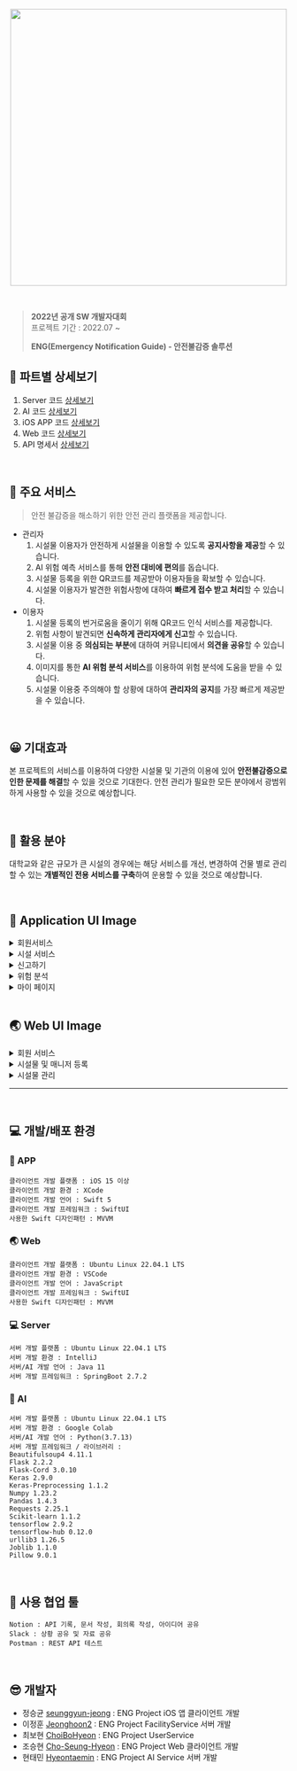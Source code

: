 <p align=center>
    <img src=https://user-images.githubusercontent.com/77708819/190382785-88327aa2-38c7-47cd-a645-157d5cebd6dc.png width=500 height=500>
</p>

<br>

> **2022년 공개 SW 개발자대회** <br>
> 프로젝트 기간 : 2022.07 ~
>
> **ENG(Emergency Notification Guide) - 안전불감증 솔루션**

## 🔎 파트별 상세보기
1. Server 코드 [상세보기](https://github.com/2022OSS-Dev-Competition-ENG-Project/ENG-SERVER)
2. AI 코드 [상세보기](https://github.com/2022OSS-Dev-Competition-ENG-Project/ENG_AI)
3. iOS APP 코드 [상세보기](https://github.com/2022OSS-Dev-Competition-ENG-Project/ENG-iOS-APP)
4. Web 코드 [상세보기](https://github.com/2022OSS-Dev-Competition-ENG-Project/ENG_Web)
5. API 명세서 [상세보기](https://github.com/2022OSS-Dev-Competition-ENG-Project/ENG-SERVER/tree/main/API-Document)

<br>

## 🥕 주요 서비스
> 안전 불감증을 해소하기 위한 안전 관리 플랫폼을 제공합니다.
- 관리자
    1. 시설물 이용자가 안전하게 시설물을 이용할 수 있도록 **공지사항을 제공**할 수 있습니다.
    2. AI 위험 예측 서비스를 통해 **안전 대비에 편의**를 돕습니다.
    3. 시설물 등록을 위한 QR코드를 제공받아 이용자들을 확보할 수 있습니다. 
    4. 시설물 이용자가 발견한 위험사항에 대하여 **빠르게 접수 받고 처리**할 수 있습니다.
- 이용자
    1. 시설물 등록의 번거로움을 줄이기 위해 QR코드 인식 서비스를 제공합니다.
    2. 위험 사항이 발견되면 **신속하게 관리자에게 신고**할 수 있습니다.
    3. 시설물 이용 중 **의심되는 부분**에 대하여 커뮤니티에서 **의견을 공유**할 수 있습니다.
    4. 이미지를 통한 **AI 위험 분석 서비스**를 이용하여 위험 분석에 도움을 받을 수 있습니다.
    5. 시설물 이용중 주의해야 할 상황에 대하여 **관리자의 공지**를 가장 빠르게 제공받을 수 있습니다.

<br> 


## 😀 기대효과
본 프로젝트의 서비스를 이용하여 다양한 시설물 및 기관의 이용에 있어 **안전불감증으로 인한 문제를 해결**할 수 있을 것으로 기대한다. 안전 관리가 필요한 모든 분야에서 광범위하게 사용할 수 있을 것으로 예상합니다.

<br>

## 🏢 활용 분야
대학교와 같은 규모가 큰 시설의 경우에는 해당 서비스를 개선, 변경하여 건물 별로 관리할 수 있는 **개별적인 전용 서비스를 구축**하여 운용할 수 있을 것으로 예상합니다.

<br>

## 📱 Application UI Image
<details>
<summary>회원서비스</summary>
<img src=https://user-images.githubusercontent.com/77708819/189688299-e9b09681-0111-4f19-a6eb-86f989e47555.png>
<img src=https://user-images.githubusercontent.com/77708819/189688463-434763a1-6a46-44b5-9fb5-15ccd55a0faf.png>
<img src=https://user-images.githubusercontent.com/77708819/189688476-dfd7fe4b-06c8-475d-85ee-050408ff601c.png>
</details>

<details>
<summary>시설 서비스</summary>
<img src=https://user-images.githubusercontent.com/77708819/189688496-9d25f101-b775-4bda-a34b-b7625fb04e6a.png>
<img src=https://user-images.githubusercontent.com/77708819/189688502-b664ddcd-e043-44d0-826b-a059c7c08124.png>
<img src=https://user-images.githubusercontent.com/77708819/190141875-6b893e9e-f9da-43b2-b187-92ee27511335.png>
</details>

<details>
<summary>신고하기</summary>
<img src=https://user-images.githubusercontent.com/77708819/189688518-680ccd48-6a2c-4e89-b975-552ab1df1c03.png>
</details>

<details>
<summary>위험 분석</summary>
<img src=https://user-images.githubusercontent.com/77708819/189688532-3779eb43-5c62-4cba-99b0-8eee2e9ca157.png>
</details>

<details>
<summary>마이 페이지</summary>
<img src=https://user-images.githubusercontent.com/77708819/189688543-4b79401f-3756-4961-8065-a3fb7d572227.png>
</details>

<br>

## 🌏 Web UI Image
<details>
<summary>회원 서비스</summary>
<img src=https://user-images.githubusercontent.com/75602377/190301697-76be6c8a-7d6a-4663-b4a4-3edd7e2a24f1.png>
<img src=https://user-images.githubusercontent.com/75602377/190303501-35a45401-fd94-4180-8ed4-766d497cb0f9.png>
<img src=https://user-images.githubusercontent.com/75602377/190303564-a134c531-0ead-4f7a-8752-5c35cedf0f0c.png>
<img src=https://user-images.githubusercontent.com/75602377/190303655-f238c73c-6306-42fb-b5bd-4a0a6c186b8e.png>
<img src=https://user-images.githubusercontent.com/75602377/190303733-e65e06f0-5d61-46c4-8d8b-b425438ac4a0.png>
</details>

<details>
<summary>시설물 및 매니저 등록</summary>
<img src=https://user-images.githubusercontent.com/75602377/190303847-a830f242-11ba-4662-bb35-c64e55d95acf.png>
<img src=https://user-images.githubusercontent.com/75602377/190303889-a7032d86-b3f6-486c-9cc1-98888d2484d8.png>
<img src=https://user-images.githubusercontent.com/75602377/190303944-675e1785-263c-40b5-b01d-d67f4f89e5ef.png>
<img src=https://user-images.githubusercontent.com/75602377/190303986-271f643f-7430-49bb-aea1-e34bfd828fb0.png>
<img src=https://user-images.githubusercontent.com/75602377/190304025-3e5f64d0-fb76-4476-aa89-ed7b037395a4.png>
</details>

<details>
<summary>시설물 관리</summary>
<img src=https://user-images.githubusercontent.com/75602377/190304269-44ff9877-e30b-4369-b2ff-09f6b53be14d.png>
<img src=https://user-images.githubusercontent.com/75602377/190304373-fcac8145-f081-4153-8b39-ef05972fc533.png>
<img src=https://user-images.githubusercontent.com/75602377/190304648-0c285fae-6cbf-43cd-b7ed-92b343c6ff88.png>
<img src=https://user-images.githubusercontent.com/75602377/190304681-5fc1caa4-7a59-4ff9-ab2d-d3a9b9a9b55e.png>
<img src=https://user-images.githubusercontent.com/75602377/190304732-4823de17-e857-4901-932c-f00468230ace.png>
<img src=https://user-images.githubusercontent.com/75602377/190304780-808db1ca-dc21-4e5d-938f-db582ccb3a89.png>
<img src=https://user-images.githubusercontent.com/75602377/190304820-4835c7b6-1239-43f7-9cd9-4839e14f9ceb.png>
<img src=https://user-images.githubusercontent.com/75602377/190304876-7dcff62f-aa82-404d-a966-59ad21060e80.png>
</details>

---
<br>

## 💻 개발/배포 환경
### 📱 APP
``` 
클라이언트 개발 플랫폼 : iOS 15 이상
클라이언트 개발 환경 : XCode
클라이언트 개발 언어 : Swift 5
클라이언트 개발 프레임워크 : SwiftUI
사용한 Swift 디자인패턴 : MVVM
```

### 🌏 Web
``` 
클라이언트 개발 플랫폼 : Ubuntu Linux 22.04.1 LTS
클라이언트 개발 환경 : VSCode
클라이언트 개발 언어 : JavaScript
클라이언트 개발 프레임워크 : SwiftUI
사용한 Swift 디자인패턴 : MVVM
```

### 💻 Server
``` 
서버 개발 플랫폼 : Ubuntu Linux 22.04.1 LTS
서버 개발 환경 : IntelliJ
서버/AI 개발 언어 : Java 11
서버 개발 프레임워크 : SpringBoot 2.7.2
```

### 🤖 AI
``` 
서버 개발 플랫폼 : Ubuntu Linux 22.04.1 LTS
서버 개발 환경 : Google Colab
서버/AI 개발 언어 : Python(3.7.13)
서버 개발 프레임워크 / 라이브러리 : 
Beautifulsoup4 4.11.1
Flask 2.2.2
Flask-Cord 3.0.10
Keras 2.9.0
Keras-Preprocessing 1.1.2
Numpy 1.23.2
Pandas 1.4.3
Requests 2.25.1
Scikit-learn 1.1.2
tensorflow 2.9.2
tensorflow-hub 0.12.0
urllib3 1.26.5
Joblib 1.1.0
Pillow 9.0.1
```
<br>

## 📝 사용 협업 툴
```
Notion : API 기록, 문서 작성, 회의록 작성, 아이디어 공유
Slack : 상황 공유 및 자료 공유
Postman : REST API 테스트
```

<br>

## 😎 개발자
- 정승균 [seunggyun-jeong](https://github.com/seunggyun-jeong) : ENG Project iOS 앱 클라이언트 개발
- 이정훈 [Jeonghoon2](https://github.com/Jeonghoon2) : ENG Project FacilityService 서버 개발
- 최보현 [ChoiBoHyeon](https://github.com/ChoiBoHyeon) : ENG Project UserService
- 조승현 [Cho-Seung-Hyeon](https://github.com/Cho-Seung-Hyeon) : ENG Project Web 클라이언트 개발
- 현태민 [Hyeontaemin](https://github.com/Hyeontaemin) : ENG Project AI Service 서버 개발
